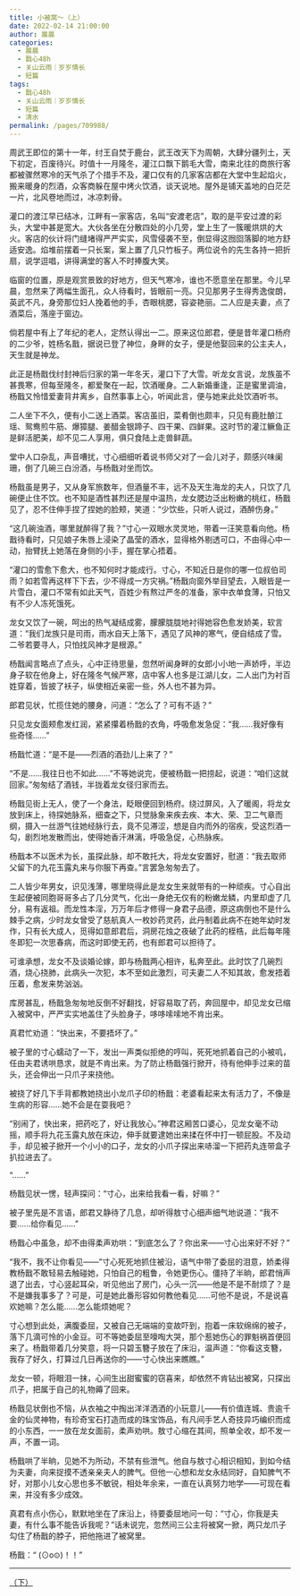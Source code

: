 ```yaml
---
title: 小被窝～（上）
date: 2022-02-14 21:00:00
author: 晨晨
categories:
  - 晨晨
  - 戬心48h
  - 关山云雨｜岁岁情长
  - 短篇
tags: 
  - 戬心48h
  - 关山云雨｜岁岁情长
  - 短篇
  - 清水
permalink: /pages/709988/
---
```


周武王即位的第十一年，纣王自焚于鹿台，武王改天下为周朝，大肆分疆列土，天下初定，百废待兴。时值十一月隆冬，灌江口飘下鹅毛大雪，南来北往的商旅行客都被骤然寒冷的天气杀了个措手不及，灌口仅有的几家客店都在大堂中生起焰火，搬来暖身的烈酒，众客商躲在屋中烤火饮酒，谈天说地。屋外是铺天盖地的白茫茫一片，北风卷地而过，冰凉刺骨。<!-- more -->

灌口的渡江早已结冰，江畔有一家客店，名叫“安渡老店”，取的是平安过渡的彩头，大堂中甚是宽大。大伙各坐在分散四处的小几旁，堂上生了一簇暖烘烘的大火。客店的伙计将门缝堵得严严实实，风雪侵袭不至，倒显得这囫囵落脚的地方舒适安逸。焰堆前摆着一只长案，案上置了几只竹板子。两位说令的先生各持一把折扇，说学逗唱，讲得满堂的客人不时捧腹大笑。

临窗的位置，原是观赏景致的好地方，但天气寒冷，谁也不愿意坐在那里。今儿早晨，忽然来了两幅生面孔，众人待看时，皆眼前一亮。只见那男子生得秀逸俊朗，英武不凡，身旁那位妇人挽着他的手，杏眼桃腮，容姿艳丽。二人应是夫妻，点了酒菜后，落座于窗边。

倘若屋中有上了年纪的老人，定然认得出一二。原来这位郎君，便是昔年灌口杨府的二少爷，姓杨名戬，据说已登了神位，身畔的女子，便是他娶回来的公主夫人，天生就是神龙。

此正是杨戬伐纣封神后归家的第一年冬天，灌口下了大雪。听龙女言说，龙族虽不甚畏寒，但每至隆冬，都爱聚在一起，饮酒暖身。二人新婚重逢，正是蜜里调油，杨戬又怜惜爱妻背井离乡，自然事事上心，听闻此言，便与她来此处饮酒听书。

二人坐下不久，便有小二送上酒菜。客店虽旧，菜肴倒也颇丰，只见有鹿肚酿江瑶、鸳鸯煎牛筋、爆獐腿、姜醋金银蹄子、四干果、四鲜果。这时节的灌江鳜鱼正是鲜活肥美，却不见二人享用，俱只食陆上走兽鲜蔬。

堂中人口杂乱，声音嘈扰，寸心细细听着说书师父对了一会儿对子，颇感兴味阑珊，倒了几碗三白汾酒，与杨戬对坐而饮。

杨戬虽是男子，又从身军旅数年，但酒量不丰，远不及天生海龙的夫人，只饮了几碗便止住不饮。也不知是酒性甚烈还是屋中温热，龙女腮边泛出粉嫩的桃红，杨戬见了，忍不住伸手捏了捏她的脸颊，笑道：“少饮些，只听人说过，酒醉伤身。”

“这几碗浊酒，哪里就醉得了我？”寸心一双眼水灵灵地，带着一汪笑意看向他。杨戬待看时，只见娘子朱唇上浸染了晶莹的酒水，显得格外剔透可口，不由得心中一动，抬臂抚上她落在身侧的小手，握在掌心捂着。

“灌口的雪愈下愈大，也不知何时才能成行。寸心，不知近日是你的哪一位叔伯司雨？如若雪再这样下下去，少不得成一方灾祸。”杨戬向窗外举目望去，入眼皆是一片雪白，灌口不常有如此天气，百姓少有熬过严冬的准备，家中衣单食薄，只怕又有不少人冻死饿死。

龙女又饮了一碗，呵出的热气凝结成雾，朦朦胧胧地衬得她容色愈发娇美，软言道：“我们龙族只是司雨，雨水自天上落下，遇见了风神的寒气，便自结成了雪。二爷若要寻人，只怕找风神才是根源。”

杨戬闻言略点了点头，心中正待思量，忽然听闻身畔的女郎小小地一声娇呼，半边身子软在他身上，好在隆冬气候严寒，店中客人也多是江湖儿女，二人出门为衬百姓穿着，皆披了袄子，纵使相近亲密一些，外人也不甚为异。

郎君见状，忙揽住她的腰身，问道：“怎么了？可有不适？”

只见龙女面颊愈发红润，紧紧攥着杨戬的衣角，呼吸愈发急促：“我……我好像有些奇怪……”

杨戬忙道：“是不是——烈酒的酒劲儿上来了？”

“不是……我往日也不如此……”不等她说完，便被杨戬一把捞起，说道：“咱们这就回家。”匆匆结了酒钱，半拢着龙女径归家而去。

杨戬见街上无人，使了一个身法，眨眼便回到杨府。绕过屏风，入了暖阁，将龙女放到床上，待探她脉系，细查之下，只觉脉象来疾去疾、本大、荣、卫二气章而纲，摄入一丝游气往她经脉行去，竟不见滞涩，想是自内而外的宿疾，受这烈酒一勾，剧烈地发散而出，使得她香汗淋漓，呼吸急促，心热脉疾。

杨戬本不以医术为长，虽探此脉，却不敢托大，将龙女安置好，慰道：“我去取师父留下的九花玉露丸来与你服下再查。”言罢急匆匆去了。

二人皆少年男女，识见浅薄，哪里晓得此是龙女生来就带有的一种顽疾。寸心自出生起便被同胞哥哥多占了几分灵气，化出一身绝无仅有的粉嫩龙鳞，内里却虚了几分，易有返祖。而龙性本淫，万万年后才修得一身君子品德，原这病倒也不是什么棘手之病，少时龙女曾受了慈航真人一枚妙药灵药，此丹制着此病不在她年幼时发作，只有长大成人，觅得如意郎君后，洞房花烛之夜破了此药的桎梏，此后每年隆冬即犯一次思春病，而这时即使无药，也有郎君可以担待了。

可谁承想，龙女不及谈婚论嫁，即与杨戬两心相许，私奔至此。此时饮了几碗烈酒，烧心挠肺，此病头一次犯，本不至如此激烈，可夫妻二人不知其故，愈发捂着压着，愈发来势汹汹。

库房甚乱，杨戬急匆匆地反倒不好翻找，好容易取了药，奔回屋中，却见龙女已缩入被窝中，严严实实地盖住了头脸身子，哆哆嗦嗦地不肯出来。

真君忙劝道：“快出来，不要捂坏了。”

被子里的寸心蠕动了一下，发出一声类似拒绝的哼叫，死死地抓着自己的小被叽，任由夫君诱哄恳求，就是不肯出来。为了防止杨戬强行掀开，待有他伸手过来的苗头，还会伸出一只爪子来挠他。

被挠了好几下手背都教她挠出小龙爪子印的杨戬：老婆看起来太有活力了，不像是生病的形容……她不会是在耍我吧？

“别闹了，快出来，把药吃了，好让我放心。”神君这厢苦口婆心，见龙女毫不动摇，顺手将九花玉露丸放在床边，伸手就要逮她出来揉在怀中打一顿屁股。不及动手，却见被子掀开一个小小的口子，龙女的小爪子探出来哧溜一下把药丸连带盒子扒拉进去了。

“……”

杨戬见状一愣，轻声探问：“寸心，出来给我看一看，好嘛？”

被子里先是不言语，郎君又静待了几息，却听得敖寸心细声细气地说道：“我不要……给你看见……”

杨戬心中虽急，却不由得柔声劝哄：“到底怎么了？你出来——寸心出来好不好？”

“我不，我不让你看见——”寸心死死地抓住被沿，语气中带了委屈的泪意，娇柔得教杨戬不敢轻易去触碰她，只怕自己的粗鲁，令她更伤心。僵持了半晌，郎君悄声退了出去，寸心竖起耳朵，听见他出了房门，心头一沉——他是不是不耐烦了？是不是嫌我事多了？可是，可是她此番形容如何教他看见……可他不是说，不是说喜欢她嘛？怎么能……怎么能烦她呢？

寸心想到此处，满腹委屈，又被自己无端端的变故吓到，抱着一床软绵绵的被子，落下几滴可怜的小金豆。可不等她委屈至嚎啕大哭，那个惹她伤心的罪魁祸首便回来了。杨戬带着几分笑意，将一只碧玉簪子放在了床沿，温声道：“你看这支簪，我存了好久，打算过几日再送你的——寸心快出来瞧瞧。”

龙女一顿，将眼泪一抹，心间生出甜蜜蜜的窃喜来，却依然不肯钻出被窝，只探出爪子，把属于自己的礼物薅了回来。

杨戬见状倒也不恼，从衣袖之中掏出洋洋洒洒的小玩意儿——有价值连城、贵逾千金的仙灵神物，有珍奇宝石打造而成的珠宝饰品，有凡间手艺人奇技异巧编织而成的小东西，一一放在龙女面前，柔声劝哄。敖寸心缩在其间，照单全收，却不发一声，不置一词。

杨戬哄了半晌，见她不为所动，不禁有些泄气。他自与敖寸心相识相知，到如今结为夫妻，向来捉摸不透亲亲夫人的脾气。但他一心想和龙女永结同好，自知脾气不好，对那小儿女心思也多不敏锐，相处年余来，一直在认真努力地学——可现在看来，并没有多少成效。

真君有点小伤心，默默地坐在了床沿上，待要委屈地问一句：“寸心，你我是夫妻，有什么事不能告诉我呢？”话未说完，忽然间三公主将被窝一掀，两只龙爪子勾住了杨戬的脖子，把他拖进了被窝里。

杨戬：“ (⊙o⊙)！！”

---

[（下）](/pages/ff4552/)
